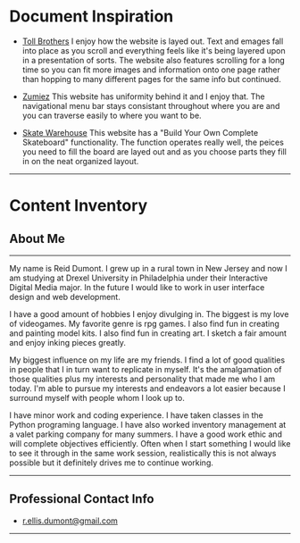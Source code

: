 # Document Inspiration
- [Toll Brothers](https://www.tollbrothers.com/choice#region=midatlantic,room=kitchen/ "Toll Brothers")
I enjoy how the website is layed out. Text and emages fall into place as you scroll and everything feels like it's being layered upon in a presentation of sorts. The website also features scrolling for a long time so you can fit more images and information onto one page rather than hopping to many different pages for the same info but continued.

- [Zumiez](https://www.zumiez.com/ "Zumiez") This website has uniformity behind it and I enjoy that. The navigational menu bar stays consistant throughout where you are and you can traverse easily to where you want to be.

- [Skate Warehouse](https://www.skatewarehouse.com/buildcomplete.html/ "Skate Warehouse") This website has a "Build Your Own Complete Skateboard" functionality. The function operates really well, the peices you need to fill the board are layed out and as you choose parts they fill in on the neat organized layout. 

---
# Content Inventory
## About Me
---
My name is Reid Dumont. I grew up in a rural town in New Jersey and now I am studying at Drexel University in Philadelphia under their Interactive Digital Media major. In the future I would like to work in user interface design and web development.

I have a good amount of hobbies I enjoy divulging in. The biggest is my love of videogames. My favorite genre is rpg games. I also find fun in creating and painting model kits. I also find fun in creating art. I sketch a fair amount and enjoy inking pieces greatly. 

My biggest influence on my life are my friends. I find a lot of good qualities in people that I in turn want to replicate in myself. It's the amalgamation of those qualities plus my interests and personality that made me who I am today. I'm able to pursue my interests and endeavors a lot easier because I surround myself with people whom I look up to. 

I have minor work and coding experience. I have taken classes in the Python programing language. I have also worked inventory management at a valet parking company for many summers. I have a good work ethic and will complete objectives efficiently. Often when I start something I would like to see it through in the same work session, realistically this is not always possible but it definitely drives me to continue working.

---
## Professional Contact Info
- r.ellis.dumont@gmail.com
---
